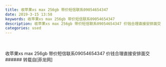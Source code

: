 ```yaml
---
title: 收苹果xs max 256gb 带价短信联系09054654347
date: 2019-3-15 13:58
keywords: 收苹果xs max 256gb 带价短信联系09054654347
description: 收苹果xs max 256gb 带价短信联系09054654347 价钱合理直接安排面交
categories: used
---
```

<td class="t_f" id="postmessage_3229917">

<br/>
<br/>
收苹果xs max 256gb 带价短信联系09054654347 价钱合理直接安排面交</td>
###### 转载自[菲龙网]